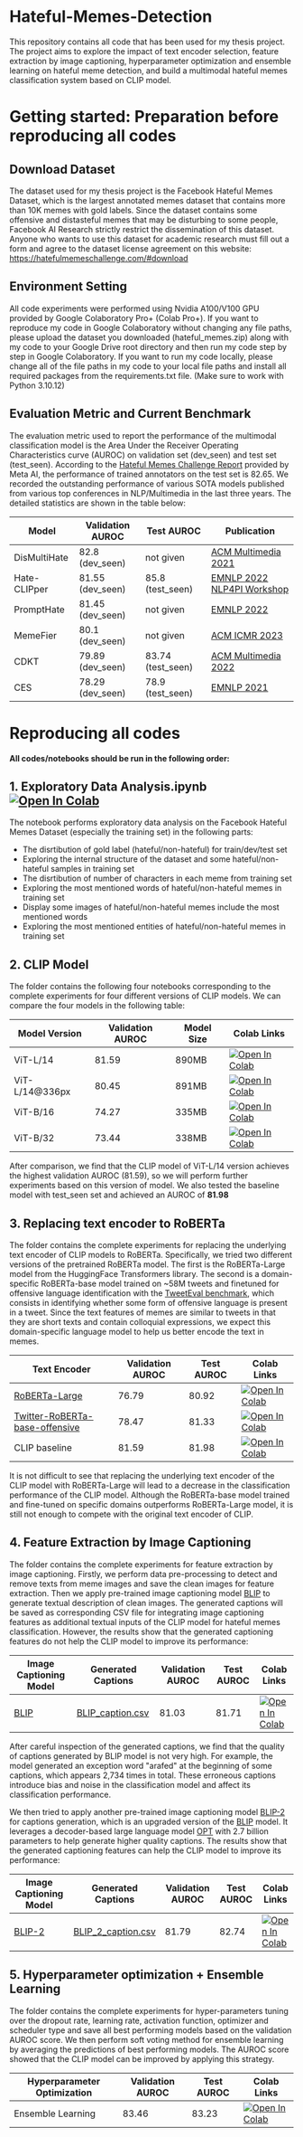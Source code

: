 # Hateful-Memes-Detection
This repository contains all code that has been used for my thesis project. The project aims to explore the impact of text encoder selection, feature extraction by image captioning, hyperparameter optimization and ensemble learning on hateful meme detection, and build a multimodal hateful memes classification system based on CLIP model.

# Getting started: Preparation before reproducing all codes

## Download Dataset
The dataset used for my thesis project is the Facebook Hateful Memes Dataset, which is the largest annotated memes dataset that contains more than 10K memes with gold labels. Since the dataset contains some offensive and distasteful memes that may be disturbing to some people, Facebook AI Research strictly restrict the dissemination of this dataset. Anyone who wants to use this dataset for academic research must fill out a form and agree to the dataset license agreement on this website: https://hatefulmemeschallenge.com/#download

## Environment Setting
All code experiments were performed using Nvidia A100/V100 GPU provided by Google Colaboratory Pro+ (Colab Pro+). If you want to reproduce my code in Google Colaboratory without changing any file paths, please upload the dataset you downloaded (hateful_memes.zip) along with my code to your Google Drive root directory and then run my code step by step in Google Colaboratory. If you want to run my code locally, please change all of the file paths in my code to your local file paths and install all required packages from the requirements.txt file. (Make sure to work with Python 3.10.12)

## Evaluation Metric and Current Benchmark
The evaluation metric used to report the performance of the multimodal classification model is the Area Under the Receiver Operating Characteristics curve (AUROC) on validation set (dev_seen) and test set (test_seen). According to the [Hateful Memes Challenge Report](https://ai.facebook.com/blog/hateful-memes-challenge-and-data-set/) provided by Meta AI, the performance of trained annotators on the test set is 82.65. We recorded the outstanding performance of various SOTA models published from various top conferences in NLP/Multimedia in the last three years. The detailed statistics are shown in the table below:

|    Model     |  Validation AUROC  |  Test AUROC  |     Publication     |
| ------------ | ------------------ | ------------ | ------------------- |
| DisMultiHate |        82.8 (dev_seen)       |  not given   | [ACM Multimedia 2021](https://dl.acm.org/doi/10.1145/3474085.3475625) |
| Hate-CLIPper |        81.55 (dev_seen)      |    85.8 (test_seen)     | [EMNLP 2022 NLP4PI Workshop](https://aclanthology.org/2022.nlp4pi-1.20/) |
|  PromptHate  |        81.45 (dev_seen)      |  not given   | [EMNLP 2022](https://aclanthology.org/2022.emnlp-main.22/) |
|   MemeFier   |        80.1 (dev_seen)       |  not given   | [ACM ICMR 2023](https://dl.acm.org/doi/abs/10.1145/3591106.3592254) |
|     CDKT     |        79.89 (dev_seen)      |    83.74 (test_seen)    | [ACM Multimedia 2022](https://dl.acm.org/doi/abs/10.1145/3503161.3548255) |
|     CES      |        78.29 (dev_seen)      |    78.9 (test_seen)     | [EMNLP 2021](https://aclanthology.org/2021.emnlp-main.738/) |

# Reproducing all codes
**All codes/notebooks should be run in the following order:**

## 1. Exploratory Data Analysis.ipynb  [![Open In Colab](https://colab.research.google.com/assets/colab-badge.svg)](https://colab.research.google.com/drive/17zDK84NRg_9ZNYcrgdYeZE6CibihY-Bq)
The notebook performs exploratory data analysis on the Facebook Hateful Memes Dataset (especially the training set) in the following parts:
- The disrtibution of gold label (hateful/non-hateful) for train/dev/test set
- Exploring the internal structure of the dataset and some hateful/non-hateful samples in training set
- The disrtibution of number of characters in each meme from training set
- Exploring the most mentioned words of hateful/non-hateful memes in training set
- Display some images of hateful/non-hateful memes include the most mentioned words
- Exploring the most mentioned entities of hateful/non-hateful memes in training set

## 2. CLIP Model  
The folder contains the following four notebooks corresponding to the complete experiments for four different versions of CLIP models. We can compare the four models in the following table:  

| Model Version  | Validation AUROC |  Model Size  |  Colab Links  |
| -------------- | ---------------- | ------------ | ------------- |
|    ViT-L/14    |      81.59       |    890MB     | [![Open In Colab](https://colab.research.google.com/assets/colab-badge.svg)](https://colab.research.google.com/drive/1nbQwAKPVymAGFfOJL-8DtlfUl5V2R5KB) |
| ViT-L/14@336px |      80.45       |    891MB     | [![Open In Colab](https://colab.research.google.com/assets/colab-badge.svg)](https://colab.research.google.com/drive/1I_4F593MJD_YVDxqwnbPKqU2h_ntLW6g) |
|    ViT-B/16    |      74.27       |    335MB     | [![Open In Colab](https://colab.research.google.com/assets/colab-badge.svg)](https://colab.research.google.com/drive/1MzbgFUcyMI_zrtFwCWVTfbVXFOV3cHxM) |
|    ViT-B/32    |      73.44       |    338MB     | [![Open In Colab](https://colab.research.google.com/assets/colab-badge.svg)](https://colab.research.google.com/drive/1js683AnC-r0dlxn7khlDZV7C6rclCOhN) |

After comparison, we find that the CLIP model of ViT-L/14 version achieves the highest validation AUROC (81.59), so we will perform further experiments based on this version of model. We also tested the baseline model with test_seen set and achieved an AUROC of **81.98**  

## 3. Replacing text encoder to RoBERTa  
The folder contains the complete experiments for replacing the underlying text encoder of CLIP models to RoBERTa. Specifically, we tried two different versions of the pretrained RoBERTa model. The first is the RoBERTa-Large model from the HuggingFace Transformers library. The second is a domain-specific RoBERTa-base model trained on ~58M tweets and finetuned for offensive language identification with the [TweetEval benchmark](https://aclanthology.org/2020.findings-emnlp.148/), which consists in identifying whether some form of offensive language is present in a tweet. Since the text features of memes are similar to tweets in that they are short texts and contain colloquial expressions, we expect this domain-specific language model to help us better encode the text in memes.

| Text Encoder | Validation AUROC | Test AUROC |  Colab Links  |
| ------------ | ---------------- | ---------- | ------------- |
| [RoBERTa-Large](https://huggingface.co/roberta-large) | 76.79 | 80.92 | [![Open In Colab](https://colab.research.google.com/assets/colab-badge.svg)](https://colab.research.google.com/drive/1vd3M0wQct6gG8qhQ7O5uSa7f3WaeWBGV) |
| [Twitter-RoBERTa-base-offensive](https://huggingface.co/cardiffnlp/twitter-roberta-base-offensive) | 78.47 | 81.33 | [![Open In Colab](https://colab.research.google.com/assets/colab-badge.svg)](https://colab.research.google.com/drive/1Vi6nKfbU5f5cNj_AZhQrml5JiM71U6BE) |
| CLIP baseline | 81.59 | 81.98 | [![Open In Colab](https://colab.research.google.com/assets/colab-badge.svg)](https://colab.research.google.com/drive/1nbQwAKPVymAGFfOJL-8DtlfUl5V2R5KB) |

It is not difficult to see that replacing the underlying text encoder of the CLIP model with RoBERTa-Large will lead to a decrease in the classification performance of the CLIP model. Although the RoBERTa-base model trained and fine-tuned on specific domains outperforms RoBERTa-Large model, it is still not enough to compete with the original text encoder of CLIP.

## 4. Feature Extraction by Image Captioning
The folder contains the complete experiments for feature extraction by image captioning. Firstly, we perform data pre-processing to detect and remove texts from meme images and save the clean images for feature extraction. Then we apply pre-trained image captioning model [BLIP](https://huggingface.co/Salesforce/blip-image-captioning-large) to generate textual description of clean images. The generated captions will be saved as corresponding CSV file for integrating image captioning features as additional textual inputs of the CLIP model for hateful memes classification. However, the results show that the generated captioning features do not help the CLIP model to improve its performance:

| Image Captioning Model | Generated Captions | Validation AUROC | Test AUROC |  Colab Links  |
| ---------------------- | ------------------ | ---------------- | ---------- | ------------- |
| [BLIP](https://huggingface.co/Salesforce/blip-image-captioning-large) | [BLIP_caption.csv](https://github.com/Yeshan-Wang/Hateful-Memes-Detection/blob/main/4.%20Feature%20Extraction%20by%20Image%20Captioning/BLIP/BLIP_caption.csv) | 81.03 | 81.71 | [![Open In Colab](https://colab.research.google.com/assets/colab-badge.svg)](https://colab.research.google.com/drive/1ayYbF5O40KTzbxYJzTpwuSEllLZZEToB) |

After careful inspection of the generated captions, we find that the quality of captions generated by BLIP model is not very high. For example, the model generated an exception word "arafed" at the beginning of some captions, which appears 2,734 times in total. These erroneous captions introduce bias and noise in the classification model and affect its classification performance.  

We then tried to apply another pre-trained image captioning model [BLIP-2](https://huggingface.co/Salesforce/blip2-opt-2.7b-coco) for captions generation, which is an upgraded version of the [BLIP](https://huggingface.co/Salesforce/blip-image-captioning-large) model. It leverages a decoder-based large language model [OPT](https://huggingface.co/facebook/opt-2.7b) with 2.7 billion parameters to help generate higher quality captions. The results show that the generated captioning features can help the CLIP model to improve its performance:

| Image Captioning Model | Generated Captions | Validation AUROC | Test AUROC |  Colab Links  |
| ---------------------- | ------------------ | ---------------- | ---------- | ------------- |
| [BLIP-2](https://huggingface.co/Salesforce/blip2-opt-2.7b-coco) | [BLIP_2_caption.csv](https://github.com/Yeshan-Wang/Hateful-Memes-Detection/blob/main/4.%20Feature%20Extraction%20by%20Image%20Captioning/BLIP-2/BLIP_2_caption.csv) | 81.79 | 82.74 | [![Open In Colab](https://colab.research.google.com/assets/colab-badge.svg)](https://colab.research.google.com/drive/17-GtNCnQoXtCIvyfexCj_fOlokKYRlOy) |

## 5. Hyperparameter optimization + Ensemble Learning
The folder contains the complete experiments for hyper-parameters tuning over the dropout rate, learning rate, activation function, optimizer and scheduler type and save all best performing models based on the validation AUROC score. We then perform soft voting method for ensemble learning by averaging the predictions of best performing models. The AUROC score showed that the CLIP model can be improved by applying this strategy.

| Hyperparameter Optimization | Validation AUROC | Test AUROC |  Colab Links  |
| ------------ | ---------------- | ---------- | ------------- |
| Ensemble Learning | 83.46 | 83.23 | [![Open In Colab](https://colab.research.google.com/assets/colab-badge.svg)](https://colab.research.google.com/drive/1WaNIYdm4jZEREKp3u_XWZyRKYDX-XAux) |
